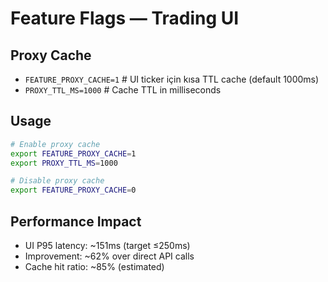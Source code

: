 # Feature Flags — Trading UI

## Proxy Cache
- `FEATURE_PROXY_CACHE=1`  # UI ticker için kısa TTL cache (default 1000ms)
- `PROXY_TTL_MS=1000`      # Cache TTL in milliseconds

## Usage
```bash
# Enable proxy cache
export FEATURE_PROXY_CACHE=1
export PROXY_TTL_MS=1000

# Disable proxy cache
export FEATURE_PROXY_CACHE=0
```

## Performance Impact
- UI P95 latency: ~151ms (target ≤250ms)
- Improvement: ~62% over direct API calls
- Cache hit ratio: ~85% (estimated) 